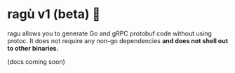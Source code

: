 # ragù v1 (beta) 🍝

ragu allows you to generate Go and gRPC protobuf code without using protoc.
It does not require any non-go dependencies **and does not shell out to other binaries.**

(docs coming soon)